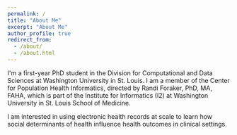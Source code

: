 ```yaml
---
permalink: /
title: "About Me"
excerpt: "About Me"
author_profile: true
redirect_from: 
  - /about/
  - /about.html
---
```


I'm a first-year PhD student in the Division for Computational and Data Sciences at Washington University in St. Louis. I am a member of the Center for Population Health Informatics, directed by Randi Foraker, PhD, MA, FAHA, which is part of the Institute for Informatics (I2) at Washington University in St. Louis School of Medicine. 

I am interested in using electronic health records at scale to learn how social determinants of health influence health outcomes in clinical settings.
